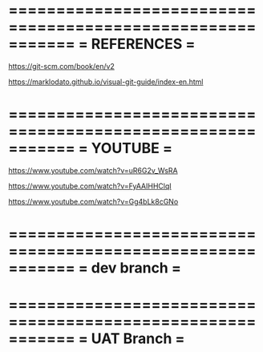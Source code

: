 ===========================================================
=                        REFERENCES						  =
===========================================================


https://git-scm.com/book/en/v2

https://marklodato.github.io/visual-git-guide/index-en.html



===========================================================
=                        YOUTUBE                          =
===========================================================

https://www.youtube.com/watch?v=uR6G2v_WsRA

https://www.youtube.com/watch?v=FyAAIHHClqI

https://www.youtube.com/watch?v=Gg4bLk8cGNo




===========================================================
=                        dev branch                       =
===========================================================


===========================================================
=                        UAT Branch						  =
===========================================================

